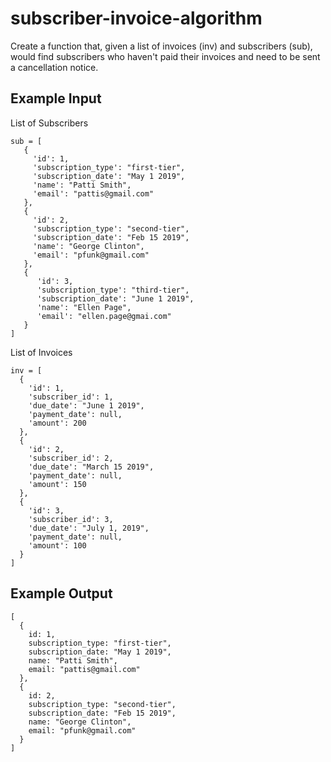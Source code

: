 # subscriber-invoice-algorithm

Create a function that, given a list of invoices (inv) and subscribers (sub), would find subscribers who haven't paid their invoices and need to be sent a cancellation notice.

## Example Input
List of Subscribers
```
sub = [  
   {
     'id': 1, 
     'subscription_type': "first-tier", 
     'subscription_date': "May 1 2019", 
     'name': "Patti Smith", 
     'email': "pattis@gmail.com"
   },  
   {
     'id': 2, 
     'subscription_type': "second-tier", 
     'subscription_date': "Feb 15 2019", 
     'name': "George Clinton", 
     'email': "pfunk@gmail.com"
   },  
   {
      'id': 3, 
      'subscription_type': "third-tier", 
      'subscription_date': "June 1 2019", 
      'name': "Ellen Page", 
      'email': "ellen.page@gmai.com"
   }  
]  
```
List of Invoices
```
inv = [  
  {
    'id': 1, 
    'subscriber_id': 1, 
    'due_date': "June 1 2019", 
    'payment_date': null, 
    'amount': 200
  },  
  {
    'id': 2, 
    'subscriber_id': 2, 
    'due_date': "March 15 2019", 
    'payment_date': null, 
    'amount': 150
  },  
  {
    'id': 3, 
    'subscriber_id': 3, 
    'due_date': "July 1, 2019", 
    'payment_date': null, 
    'amount': 100
  }  
]  
```
## Example Output
```
[  
  {
    id: 1, 
    subscription_type: "first-tier", 
    subscription_date: "May 1 2019", 
    name: "Patti Smith", 
    email: "pattis@gmail.com"
  },
  {
    id: 2, 
    subscription_type: "second-tier", 
    subscription_date: "Feb 15 2019", 
    name: "George Clinton", 
    email: "pfunk@gmail.com"
  }
]  
```
